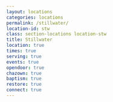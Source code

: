 ```yaml
---
layout: locations
categories: locations
permalink: /stillwater/
location-id: stw
class: section-locations location-stw
title: Stillwater
location: true
times: true
serving: true
events: true
opendoor: true
chazown: true
baptism: true
restore: true
connect: true
---
```

